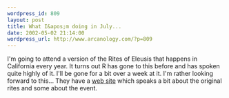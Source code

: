 ```yaml
--- 
wordpress_id: 809
layout: post
title: What I&apos;m doing in July...
date: 2002-05-02 21:14:00
wordpress_url: http://www.arcanology.com/?p=809
---
```

I'm going to attend a version of the Rites of Eleusis that happens in California every year. It turns out R has gone to this before and has spoken quite highly of it. I'll be gone for a bit over a week at it. I'm rather looking forward to this... They have a <a href="http://www.geocities.com/Athens/Aegean/3193/">web site</a> which speaks a bit about the original rites and some about the event.